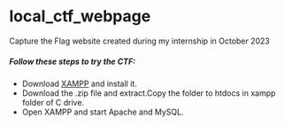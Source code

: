 # local_ctf_webpage
Capture the Flag website created during my internship in October 2023
<h5>Follow these steps to try the CTF:</h5>
<ul>
  <li>Download <a href="https://www.apachefriends.org/download.html">XAMPP</a> and install it.</li>
  <li>Download the .zip file and extract.Copy the folder to htdocs in xampp folder of C drive.</li>
  <li>Open XAMPP and start Apache and MySQL.</li>

